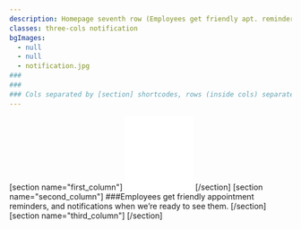 ```yaml
---
description: Homepage seventh row (Employees get friendly apt. reminders)
classes: three-cols notification
bgImages:
  - null
  - null
  - notification.jpg
###
###
### Cols separated by [section] shortcodes, rows (inside cols) separated by three dashes (---)
---
```

[section name="first_column"]
![New Avenue Dentistry](../../images/icon/notification.svg)
[/section]
[section name="second_column"]
###Employees get friendly appointment reminders, and notifications when we’re ready to see them.
[/section]
[section name="third_column"]
[/section]
